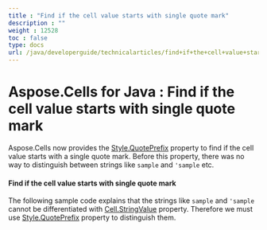```yaml
---
title : "Find if the cell value starts with single quote mark" 
description : "" 
weight : 12528 
toc : false
type: docs
url: /java/developerguide/technicalarticles/find+if+the+cell+value+starts+with+single+quote+mark/
---
```


# Aspose.Cells for Java : Find if the cell value starts with single quote mark



Aspose.Cells now provides the [Style.QuotePrefix](https://apireference.aspose.com/java/cells/com.aspose.cells/style#QuotePrefix) property to find if the cell value starts with a single quote mark. Before this property, there was no way to distinguish between strings like `sample` and `'sample` etc.

#### Find if the cell value starts with single quote mark

The following sample code explains that the strings like `sample` and `'sample` cannot be differentiated with [Cell.StringValue](https://apireference.aspose.com/java/cells/com.aspose.cells/cell#StringValue) property. Therefore we must use [Style.QuotePrefix](https://apireference.aspose.com/java/cells/com.aspose.cells/style#QuotePrefix) property to distinguish them.

